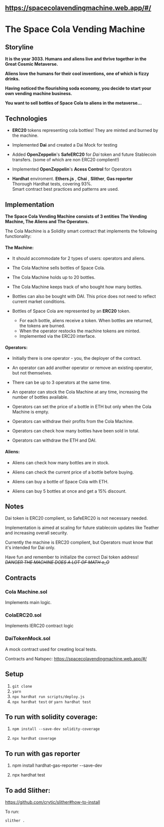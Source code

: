 ## https://spacecolavendingmachine.web.app/#/
# The Space Cola Vending Machine
## Storyline
**It is the year 3033. Humans and aliens live and thrive together in the Great Cosmic Metaverse.**

**Aliens love the humans for their cool inventions, one of which is fizzy drinks.**

**Having noticed the flourishing soda economy, you decide to start your own vending machine business.**

**You want to sell bottles of Space Cola to aliens in the metaverse...**

## Technologies

* **ERC20** tokens representing cola bottles! They are minted and burned by the machine.

* Implemented **Dai** and created a Dai Mock for testing

* Added **OpenZeppelin**'s **SafeERC20** for *Dai* token and future Stablecoin transfers. (some of which are non ERC20 complient!)

* Implemented **OpenZeppelin**'s **Acess Control** for Operators

* **Hardhat** enviroment. **Ethers.js** , **Chai** , **Slither**, **Gas reporter**
<br>Thorough Hardhat tests, covering 93%.<br>
Smart contract best practices and patterns are used.

## Implementation
**The Space Cola Vending Machine consists of 3 entities The Vending Machine, The Aliens and The Operators.**

The Cola Machine is a Solidity smart contract that implements the following functionality:

#### The Machine:

* It should accommodate for 2 types of users: operators and aliens.

* The Cola Machine sells bottles of Space Cola. 

* The Cola Machine holds up to 20 bottles.

* The Cola Machine keeps track of who bought how many bottles.

* Bottles can also be bought with DAI. This price does not need to reflect current market conditions. 

* Bottles of Space Cola are represented by an **ERC20** token.
  *  For each bottle, aliens receive a token. When bottles are returned, the tokens are burned. 
  *  When the operator restocks the machine tokens are minted. 
  *  Implemented via the ERC20 interface.

#### Operators:

* Initially there is one operator - you, the deployer of the contract.

* An operator can add another operator or remove an existing operator, but not themselves.

* There can be up to 3 operators at the same time.

* An operator can stock the Cola Machine at any time, increasing the number of bottles available.

* Operators can set the price of a bottle in ETH but only when the Cola Machine is empty.

* Operators can withdraw their profits from the Cola Machine.

* Operators can check how many bottles have been sold in total.

* Operators can withdraw the ETH and DAI.

#### Aliens:

* Aliens can check how many bottles are in stock.

* Aliens can check the current price of a bottle before buying.

* Aliens can buy a bottle of Space Cola with ETH.

* Aliens can buy 5 bottles at once and get a 15% discount.



## Notes

Dai token is ERC20 complient, so SafeERC20 is not necessary needed.

Implementation is aimed at scaling for future stablecoin updates like Teather and increasing overall security.

Currently the machine is ERC20 complient, but Operators must know that it's intended for Dai only.

Have fun and remember to initialize the correct Dai token address!
<br>~~*DANGER THE MACHINE DOES A LOT OF MATH o_O*~~ <br>

## Contracts

### Cola Machine.sol

Implements main logic.

### ColaERC20.sol

Implements IERC20 contract logic

### DaiTokenMock.sol

A mock contract used for creating local tests.

Contracts and Natspec:
https://spacecolavendingmachine.web.app/#/

## Setup

1. `git clone`
2. `yarn`
3. `npx hardhat run scripts/deploy.js`
4. `npx hardhat test` or `yarn hardhat test`

## To run with solidity coverage:

1. `npm install --save-dev solidity-coverage`

2. `npx hardhat coverage`



## To run with gas reporter

1. npm install hardhat-gas-reporter --save-dev

2. npx hardhat test


## To add Slither:

https://github.com/crytic/slither#how-to-install

To run:

```
slither .
```

